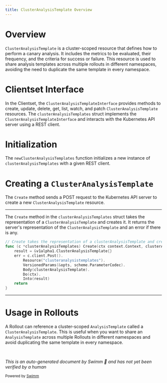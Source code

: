 ```yaml
---
title: ClusterAnalysisTemplate Overview
---
```

# Overview

<SwmToken path="pkg/client/clientset/versioned/typed/rollouts/v1alpha1/clusteranalysistemplate.go" pos="107:23:23" line-data="func (c *clusterAnalysisTemplates) Create(ctx context.Context, clusterAnalysisTemplate *v1alpha1.ClusterAnalysisTemplate, opts v1.CreateOptions) (result *v1alpha1.ClusterAnalysisTemplate, err error) {">`ClusterAnalysisTemplate`</SwmToken> is a cluster-scoped resource that defines how to perform a canary analysis. It includes the metrics to be evaluated, their frequency, and the criteria for success or failure. This resource is used to share analysis templates across multiple rollouts in different namespaces, avoiding the need to duplicate the same template in every namespace.

# Clientset Interface

In the Clientset, the <SwmToken path="pkg/client/clientset/versioned/typed/rollouts/v1alpha1/clusteranalysistemplate.go" pos="33:16:16" line-data="// ClusterAnalysisTemplatesGetter has a method to return a ClusterAnalysisTemplateInterface.">`ClusterAnalysisTemplateInterface`</SwmToken> provides methods to create, update, delete, get, list, watch, and patch <SwmToken path="pkg/client/clientset/versioned/typed/rollouts/v1alpha1/clusteranalysistemplate.go" pos="107:23:23" line-data="func (c *clusterAnalysisTemplates) Create(ctx context.Context, clusterAnalysisTemplate *v1alpha1.ClusterAnalysisTemplate, opts v1.CreateOptions) (result *v1alpha1.ClusterAnalysisTemplate, err error) {">`ClusterAnalysisTemplate`</SwmToken> resources. The <SwmToken path="pkg/client/clientset/versioned/typed/rollouts/v1alpha1/clusteranalysistemplate.go" pos="107:6:6" line-data="func (c *clusterAnalysisTemplates) Create(ctx context.Context, clusterAnalysisTemplate *v1alpha1.ClusterAnalysisTemplate, opts v1.CreateOptions) (result *v1alpha1.ClusterAnalysisTemplate, err error) {">`clusterAnalysisTemplates`</SwmToken> struct implements the <SwmToken path="pkg/client/clientset/versioned/typed/rollouts/v1alpha1/clusteranalysistemplate.go" pos="33:16:16" line-data="// ClusterAnalysisTemplatesGetter has a method to return a ClusterAnalysisTemplateInterface.">`ClusterAnalysisTemplateInterface`</SwmToken> and interacts with the Kubernetes API server using a REST client.

# Initialization

The <SwmToken path="pkg/client/clientset/versioned/typed/rollouts/v1alpha1/clusteranalysistemplate.go" pos="57:2:2" line-data="// newClusterAnalysisTemplates returns a ClusterAnalysisTemplates">`newClusterAnalysisTemplates`</SwmToken> function initializes a new instance of <SwmToken path="pkg/client/clientset/versioned/typed/rollouts/v1alpha1/clusteranalysistemplate.go" pos="107:6:6" line-data="func (c *clusterAnalysisTemplates) Create(ctx context.Context, clusterAnalysisTemplate *v1alpha1.ClusterAnalysisTemplate, opts v1.CreateOptions) (result *v1alpha1.ClusterAnalysisTemplate, err error) {">`clusterAnalysisTemplates`</SwmToken> with a given REST client.

# Creating a <SwmToken path="pkg/client/clientset/versioned/typed/rollouts/v1alpha1/clusteranalysistemplate.go" pos="107:23:23" line-data="func (c *clusterAnalysisTemplates) Create(ctx context.Context, clusterAnalysisTemplate *v1alpha1.ClusterAnalysisTemplate, opts v1.CreateOptions) (result *v1alpha1.ClusterAnalysisTemplate, err error) {">`ClusterAnalysisTemplate`</SwmToken>

The <SwmToken path="pkg/client/clientset/versioned/typed/rollouts/v1alpha1/clusteranalysistemplate.go" pos="106:2:2" line-data="// Create takes the representation of a clusterAnalysisTemplate and creates it.  Returns the server&#39;s representation of the clusterAnalysisTemplate, and an error, if there is any.">`Create`</SwmToken> method sends a POST request to the Kubernetes API server to create a new <SwmToken path="pkg/client/clientset/versioned/typed/rollouts/v1alpha1/clusteranalysistemplate.go" pos="107:23:23" line-data="func (c *clusterAnalysisTemplates) Create(ctx context.Context, clusterAnalysisTemplate *v1alpha1.ClusterAnalysisTemplate, opts v1.CreateOptions) (result *v1alpha1.ClusterAnalysisTemplate, err error) {">`ClusterAnalysisTemplate`</SwmToken> resource.

<SwmSnippet path="/pkg/client/clientset/versioned/typed/rollouts/v1alpha1/clusteranalysistemplate.go" line="106">

---

The <SwmToken path="pkg/client/clientset/versioned/typed/rollouts/v1alpha1/clusteranalysistemplate.go" pos="106:2:2" line-data="// Create takes the representation of a clusterAnalysisTemplate and creates it.  Returns the server&#39;s representation of the clusterAnalysisTemplate, and an error, if there is any.">`Create`</SwmToken> method in the <SwmToken path="pkg/client/clientset/versioned/typed/rollouts/v1alpha1/clusteranalysistemplate.go" pos="107:6:6" line-data="func (c *clusterAnalysisTemplates) Create(ctx context.Context, clusterAnalysisTemplate *v1alpha1.ClusterAnalysisTemplate, opts v1.CreateOptions) (result *v1alpha1.ClusterAnalysisTemplate, err error) {">`clusterAnalysisTemplates`</SwmToken> struct takes the representation of a <SwmToken path="pkg/client/clientset/versioned/typed/rollouts/v1alpha1/clusteranalysistemplate.go" pos="107:23:23" line-data="func (c *clusterAnalysisTemplates) Create(ctx context.Context, clusterAnalysisTemplate *v1alpha1.ClusterAnalysisTemplate, opts v1.CreateOptions) (result *v1alpha1.ClusterAnalysisTemplate, err error) {">`ClusterAnalysisTemplate`</SwmToken> and creates it. It returns the server's representation of the <SwmToken path="pkg/client/clientset/versioned/typed/rollouts/v1alpha1/clusteranalysistemplate.go" pos="107:23:23" line-data="func (c *clusterAnalysisTemplates) Create(ctx context.Context, clusterAnalysisTemplate *v1alpha1.ClusterAnalysisTemplate, opts v1.CreateOptions) (result *v1alpha1.ClusterAnalysisTemplate, err error) {">`ClusterAnalysisTemplate`</SwmToken> and an error if there is any.

```go
// Create takes the representation of a clusterAnalysisTemplate and creates it.  Returns the server's representation of the clusterAnalysisTemplate, and an error, if there is any.
func (c *clusterAnalysisTemplates) Create(ctx context.Context, clusterAnalysisTemplate *v1alpha1.ClusterAnalysisTemplate, opts v1.CreateOptions) (result *v1alpha1.ClusterAnalysisTemplate, err error) {
	result = &v1alpha1.ClusterAnalysisTemplate{}
	err = c.client.Post().
		Resource("clusteranalysistemplates").
		VersionedParams(&opts, scheme.ParameterCodec).
		Body(clusterAnalysisTemplate).
		Do(ctx).
		Into(result)
	return
}
```

---

</SwmSnippet>

# Usage in Rollouts

A Rollout can reference a cluster-scoped <SwmToken path="pkg/apis/rollouts/v1alpha1/analysis_types.go" pos="39:2:2" line-data="type AnalysisTemplate struct {">`AnalysisTemplate`</SwmToken> called a <SwmToken path="pkg/client/clientset/versioned/typed/rollouts/v1alpha1/clusteranalysistemplate.go" pos="107:23:23" line-data="func (c *clusterAnalysisTemplates) Create(ctx context.Context, clusterAnalysisTemplate *v1alpha1.ClusterAnalysisTemplate, opts v1.CreateOptions) (result *v1alpha1.ClusterAnalysisTemplate, err error) {">`ClusterAnalysisTemplate`</SwmToken>. This is useful when you want to share an <SwmToken path="pkg/apis/rollouts/v1alpha1/analysis_types.go" pos="39:2:2" line-data="type AnalysisTemplate struct {">`AnalysisTemplate`</SwmToken> across multiple Rollouts in different namespaces and avoid duplicating the same template in every namespace.

&nbsp;

*This is an auto-generated document by Swimm 🌊 and has not yet been verified by a human*

<SwmMeta version="3.0.0" repo-id="Z2l0aHViJTNBJTNBaW50dWl0LWFyZ28tcm9sbG91dHMtZGVtbyUzQSUzQVN3aW1tLURlbW8=" repo-name="intuit-argo-rollouts-demo"><sup>Powered by [Swimm](/)</sup></SwmMeta>
